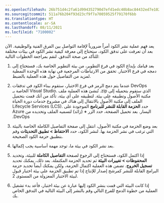 ```yaml
---
ms.openlocfilehash: 26b751d4c2fa61d994352790d7efd1edc40b8ac84432ed7e102af95a0257f98f
ms.sourcegitcommit: 511a76b204f93d23cf9f7a70059525f79170f6bb
ms.translationtype: HT
ms.contentlocale: ar-SA
ms.lasthandoff: 08/11/2021
ms.locfileid: "7100002"
---
```


يعد فهم عملية نشر الكود أمراً ضرورياً لإقامة التواصل بين الفرق الفنية والوظيفية. الآن بعد أن تعرفت على تدفق الكود، ستحتاج إلى معرفة كيفية نشر الكود في بيئات مختلفة للتأكد من صحة التدفق. لنقم بمراجعة الخطوات التالية:


1. بعد قيامك بإيداع الكود في فرع التطوير، من بيئة التطوير الخاصة بك، فستحتاج إلى دمجه في فرع الاختبار. تحقق من الارتباطات المرجعية في نهاية هذه الوحدة النمطية لمزيد من التفاصيل حول هذه العملية بالضبط. 
1. عندما يتم دمج الرمز في فرع الاختبار، ستقوم ببناء الكود في تدفقات DevOps الخاصة بـ Visual Studio. تُنشئ هذه العملية ملف .zip الذي ستقوم بتحميله إلى مكتبة الأصول وتطبيقه على بيئة. لتطبيقه على أي بيئة، تأكد من أنك قمت بتحميل الملف إلى مكتبة الأصول بالانتقال إلى هناك في مشروع خدمات دورة الحياة Lifecycle Services (LCS). حدد **الحزمة القابلة للنشر للبرنامج‬‬‏‫** الموجودة على اليسار. بعد تحميل الصفحة، حدد الزر **+** (زائد) لتسميه الملف وتحديده من Azure DevOps.

1. بعد وضع الحزمة في مكتبة الأصول، انتقل إلى صفحة التفاصيل الكاملة الخاصة بالبيئة التي ترغب في نشر الحزمة بها. لنشر الكود، حدد **الاحتفاظ > تطبيق التحديثات** وقم بتطبيق حزمة الكود الصحيحة.

1. بعد نشر الكود في بيئة ما، توجد مهمة أساسية يجب إكمالها. 

1. إذا اكتمل الكود، فستحتاج إلى الرجوع لصفحة **التفاصيل الكاملة** للبيئة، وتحديد **المحفوظات > تغييرات البيئة** ثم تحديد الحزمة المكتملة. بعد ذلك، يمكنك تحديد **تسجيل الخروج**. تضمن هذه العملية اكتمال الحزمة، ولكن يمكنك أيضاً تحديد حزمة البرامج القابلة للنشر كمرشح إصدار للإنتاج إذا تم تطبيق الحزمة على بيئة اختبار قبول لبيئة الاختبار المعزولة‬ من المستوى 2.

1. إذا كانت البيئة التي قمت بنشر الكود إليها عبارة عن بيئة اختبار، فأعد بدء تشغيل العملية من خطوة الدمج للفرع التالي وقم بالنشر إلى البيئة التالية في التدفق الخاص بك.